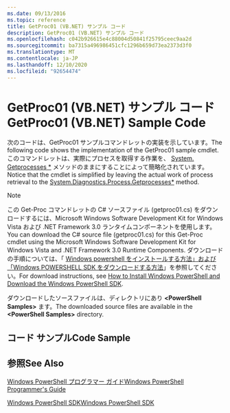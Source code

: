 ```yaml
---
ms.date: 09/13/2016
ms.topic: reference
title: GetProc01 (VB.NET) サンプル コード
description: GetProc01 (VB.NET) サンプル コード
ms.openlocfilehash: c042b926615e4c88004d50841f25795ceec9aa2d
ms.sourcegitcommit: ba7315a496986451cfc1296b659d73ea2373d3f0
ms.translationtype: MT
ms.contentlocale: ja-JP
ms.lasthandoff: 12/10/2020
ms.locfileid: "92654474"
---
```

# <a name="getproc01-vbnet-sample-code"></a><span data-ttu-id="45511-103">GetProc01 (VB.NET) サンプル コード</span><span class="sxs-lookup"><span data-stu-id="45511-103">GetProc01 (VB.NET) Sample Code</span></span>

<span data-ttu-id="45511-104">次のコードは、GetProc01 サンプルコマンドレットの実装を示しています。</span><span class="sxs-lookup"><span data-stu-id="45511-104">The following code shows the implementation of the GetProc01 sample cmdlet.</span></span> <span data-ttu-id="45511-105">このコマンドレットは、実際にプロセスを取得する作業を、 [System. Getprocesses \*](/dotnet/api/System.Diagnostics.Process.GetProcesses) メソッドのままにすることによって簡略化されています。</span><span class="sxs-lookup"><span data-stu-id="45511-105">Notice that the cmdlet is simplified by leaving the actual work of process retrieval to the [System.Diagnostics.Process.Getprocesses\*](/dotnet/api/System.Diagnostics.Process.GetProcesses) method.</span></span>

> [!NOTE]
> <span data-ttu-id="45511-106">この Get-Proc コマンドレットの C# ソースファイル (getproc01.cs) をダウンロードするには、Microsoft Windows Software Development Kit for Windows Vista および .NET Framework 3.0 ランタイムコンポーネントを使用します。</span><span class="sxs-lookup"><span data-stu-id="45511-106">You can download the C# source file (getproc01.cs) for this Get-Proc cmdlet using the Microsoft Windows Software Development Kit for Windows Vista and .NET Framework 3.0 Runtime Components.</span></span> <span data-ttu-id="45511-107">ダウンロードの手順については、「 [Windows powershell をインストールする方法」および「Windows POWERSHELL SDK をダウンロードする方法](/powershell/scripting/developer/installing-the-windows-powershell-sdk)」を参照してください。</span><span class="sxs-lookup"><span data-stu-id="45511-107">For download instructions, see [How to Install Windows PowerShell and Download the Windows PowerShell SDK](/powershell/scripting/developer/installing-the-windows-powershell-sdk).</span></span>
>
> <span data-ttu-id="45511-108">ダウンロードしたソースファイルは、ディレクトリにあり **\<PowerShell Samples>** ます。</span><span class="sxs-lookup"><span data-stu-id="45511-108">The downloaded source files are available in the **\<PowerShell Samples>** directory.</span></span>

## <a name="code-sample"></a><span data-ttu-id="45511-109">コード サンプル</span><span class="sxs-lookup"><span data-stu-id="45511-109">Code Sample</span></span>

<!-- TODO!!!: review snippet reference  [!CODE [msh_samplesgetproc01#getproc01vball](msh_samplesgetproc01#getproc01vball)]  -->

## <a name="see-also"></a><span data-ttu-id="45511-110">参照</span><span class="sxs-lookup"><span data-stu-id="45511-110">See Also</span></span>

[<span data-ttu-id="45511-111">Windows PowerShell プログラマー ガイド</span><span class="sxs-lookup"><span data-stu-id="45511-111">Windows PowerShell Programmer's Guide</span></span>](./windows-powershell-programmer-s-guide.md)

[<span data-ttu-id="45511-112">Windows PowerShell SDK</span><span class="sxs-lookup"><span data-stu-id="45511-112">Windows PowerShell SDK</span></span>](../windows-powershell-reference.md)

